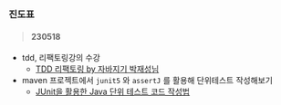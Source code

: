 ### 진도표

> #### 230518
  - tdd, 리팩토링강의 수강
     - [ TDD 리팩토링 by 자바지기 박재성님](https://www.youtube.com/watch?v=bIeqAlmNRrA&ab_channel=%EC%9A%B0%EC%95%84%ED%95%9C%ED%85%8C%ED%81%AC)
  - maven 프로젝트에서 `junit5` 와 `assertJ` 를 활용해 단위테스트 작성해보기
    - [JUnit을 활용한 Java 단위 테스트 코드 작성법](https://mangkyu.tistory.com/144)